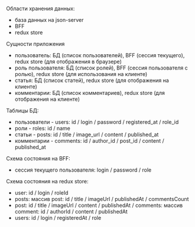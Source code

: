 Области хранения данных:

- база данных на json-server
- BFF
- redux store

Сущности приложения

- пользователь: БД (список пользователей), BFF (сессия текущего), redux store (для отображения в браузере)
- роль пользователя: БД (список ролей), BFF (сессия пользователя с ролью), redux store (для использования на клиенте)
- статья: БД (список статей), redux store (для отображения на клиенте)
- комментарии: БД (список комментариев), redux store (для отображения на клиенте)

Таблицы БД:

- пользователи - users: id / login / password / registered_at / role_id
- роли - roles: id / name
- статьи - posts: id / title / image_url / content / published_at
- комментарии - comments: id / author_id / post_id / content / published_at

Схема состояния на BFF:

- сессия текущего пользователя: login / password / role

Схема состояния на redux store:

- user: id / login / roleId
- posts: массив post: id / title / imageUrl / publishedAt / commentsCount
- post: id / title / imageUrl / content / publishedAt / comments: массив comment: id / authorId / content / publishedAt
- users: id / login / registeredAt / role
